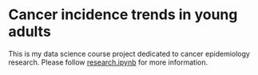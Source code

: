 # Cancer incidence trends in young adults

This is my data science course project dedicated to cancer epidemiology research.
Please follow [research.ipynb](research.ipynb) for more information.
